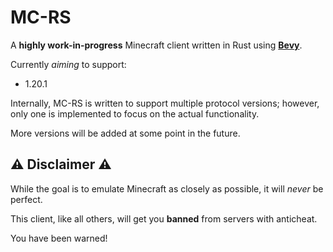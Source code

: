 # MC-RS

A **highly work-in-progress** Minecraft client written in Rust using **[Bevy](https://bevyengine.org/)**.

Currently *aiming* to support:
- 1.20.1

Internally, MC-RS is written to support multiple protocol versions; however, only one is implemented to focus on the actual functionality.

More versions will be added at some point in the future.

## ⚠️ Disclaimer ⚠️

While the goal is to emulate Minecraft as closely as possible, it will *never* be perfect.

This client, like all others, will get you **banned** from servers with anticheat.

You have been warned!
